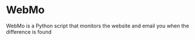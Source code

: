 WebMo
=====

WebMo is a Python script that monitors the website and email you when the difference is found